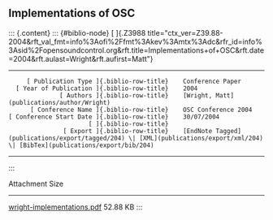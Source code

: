 ## Implementations of OSC

::: {.content}
::: {#biblio-node}
[ ]{.Z3988
title="ctx_ver=Z39.88-2004&rft_val_fmt=info%3Aofi%2Ffmt%3Akev%3Amtx%3Adc&rfr_id=info%3Asid%2Fopensoundcontrol.org&rft.title=Implementations+of+OSC&rft.date=2004&rft.aulast=Wright&rft.aufirst=Matt"}

  ---------------------------------------------- -- ---------------------------------------------------------------------------------------------------------------------------------
         [ Publication Type ]{.biblio-row-title}    Conference Paper
      [ Year of Publication ]{.biblio-row-title}    2004
                  [ Authors ]{.biblio-row-title}    [Wright, Matt](publications/author/Wright)
          [ Conference Name ]{.biblio-row-title}    OSC Conference 2004
    [ Conference Start Date ]{.biblio-row-title}    30/07/2004
                          [ ]{.biblio-row-title}    
                   [ Export ]{.biblio-row-title}    [EndNote Tagged](publications/export/tagged/204) \| [XML](publications/export/xml/204) \| [BibTex](publications/export/bib/204)
  ---------------------------------------------- -- ---------------------------------------------------------------------------------------------------------------------------------
:::

  Attachment                                                       Size
  ---------------------------------------------------------------- ----------
  [wright-implementations.pdf](files/wright-implementations.pdf)   52.88 KB
:::
